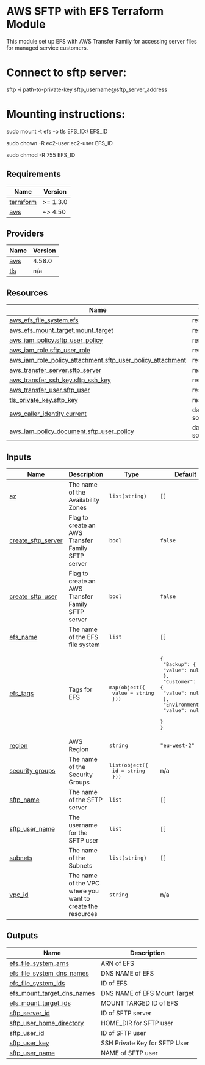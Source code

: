 <!-- BEGIN_TF_DOCS -->
# AWS SFTP with EFS Terraform Module

This module set up EFS with AWS Transfer Family for accessing server files for managed service customers.

# Connect to sftp server: 
sftp -i path-to-private-key sftp_username@sftp_server_address

# Mounting instructions: 
sudo mount -t efs -o tls EFS_ID:/ EFS_ID 

sudo chown -R ec2-user:ec2-user EFS_ID

sudo chmod -R 755 EFS_ID


## Requirements

| Name | Version |
|------|---------|
| <a name="requirement_terraform"></a> [terraform](#requirement\_terraform) | >= 1.3.0 |
| <a name="requirement_aws"></a> [aws](#requirement\_aws) | ~> 4.50 |

## Providers

| Name | Version |
|------|---------|
| <a name="provider_aws"></a> [aws](#provider\_aws) | 4.58.0 |
| <a name="provider_tls"></a> [tls](#provider\_tls) | n/a |

## Resources

| Name | Type |
|------|------|
| [aws_efs_file_system.efs](https://registry.terraform.io/providers/hashicorp/aws/latest/docs/resources/efs_file_system) | resource |
| [aws_efs_mount_target.mount_target](https://registry.terraform.io/providers/hashicorp/aws/latest/docs/resources/efs_mount_target) | resource |
| [aws_iam_policy.sftp_user_policy](https://registry.terraform.io/providers/hashicorp/aws/latest/docs/resources/iam_policy) | resource |
| [aws_iam_role.sftp_user_role](https://registry.terraform.io/providers/hashicorp/aws/latest/docs/resources/iam_role) | resource |
| [aws_iam_role_policy_attachment.sftp_user_policy_attachment](https://registry.terraform.io/providers/hashicorp/aws/latest/docs/resources/iam_role_policy_attachment) | resource |
| [aws_transfer_server.sftp_server](https://registry.terraform.io/providers/hashicorp/aws/latest/docs/resources/transfer_server) | resource |
| [aws_transfer_ssh_key.sftp_ssh_key](https://registry.terraform.io/providers/hashicorp/aws/latest/docs/resources/transfer_ssh_key) | resource |
| [aws_transfer_user.sftp_user](https://registry.terraform.io/providers/hashicorp/aws/latest/docs/resources/transfer_user) | resource |
| [tls_private_key.sftp_key](https://registry.terraform.io/providers/hashicorp/tls/latest/docs/resources/private_key) | resource |
| [aws_caller_identity.current](https://registry.terraform.io/providers/hashicorp/aws/latest/docs/data-sources/caller_identity) | data source |
| [aws_iam_policy_document.sftp_user_policy](https://registry.terraform.io/providers/hashicorp/aws/latest/docs/data-sources/iam_policy_document) | data source |

## Inputs

| Name | Description | Type | Default | Required |
|------|-------------|------|---------|:--------:|
| <a name="input_az"></a> [az](#input\_az) | The name of the Availability Zones | `list(string)` | `[]` | no |
| <a name="input_create_sftp_server"></a> [create\_sftp\_server](#input\_create\_sftp\_server) | Flag to create an AWS Transfer Family SFTP server | `bool` | `false` | no |
| <a name="input_create_sftp_user"></a> [create\_sftp\_user](#input\_create\_sftp\_user) | Flag to create an AWS Transfer Family SFTP server | `bool` | `false` | no |
| <a name="input_efs_name"></a> [efs\_name](#input\_efs\_name) | The name of the EFS file system | `list` | `[]` | no |
| <a name="input_efs_tags"></a> [efs\_tags](#input\_efs\_tags) | Tags for EFS | <pre>map(object({<br>    value = string<br>  }))</pre> | <pre>{<br>  "Backup": {<br>    "value": null<br>  },<br>  "Customer": {<br>    "value": null<br>  },<br>  "Environment": {<br>    "value": null<br>  }<br>}</pre> | no |
| <a name="input_region"></a> [region](#input\_region) | AWS Region | `string` | `"eu-west-2"` | no |
| <a name="input_security_groups"></a> [security\_groups](#input\_security\_groups) | The name of the Security Groups | <pre>list(object({<br>    id = string<br>  }))</pre> | n/a | yes |
| <a name="input_sftp_name"></a> [sftp\_name](#input\_sftp\_name) | The name of the SFTP server | `list` | `[]` | no |
| <a name="input_sftp_user_name"></a> [sftp\_user\_name](#input\_sftp\_user\_name) | The username for the SFTP user | `list` | `[]` | no |
| <a name="input_subnets"></a> [subnets](#input\_subnets) | The name of the Subnets | `list(string)` | `[]` | no |
| <a name="input_vpc_id"></a> [vpc\_id](#input\_vpc\_id) | The name of the VPC where you want to create the resources | `string` | n/a | yes |

## Outputs

| Name | Description |
|------|-------------|
| <a name="output_efs_file_system_arns"></a> [efs\_file\_system\_arns](#output\_efs\_file\_system\_arns) | ARN of EFS |
| <a name="output_efs_file_system_dns_names"></a> [efs\_file\_system\_dns\_names](#output\_efs\_file\_system\_dns\_names) | DNS NAME of EFS |
| <a name="output_efs_file_system_ids"></a> [efs\_file\_system\_ids](#output\_efs\_file\_system\_ids) | ID of EFS |
| <a name="output_efs_mount_target_dns_names"></a> [efs\_mount\_target\_dns\_names](#output\_efs\_mount\_target\_dns\_names) | DNS NAME of EFS Mount Target |
| <a name="output_efs_mount_target_ids"></a> [efs\_mount\_target\_ids](#output\_efs\_mount\_target\_ids) | MOUNT TARGED ID of EFS |
| <a name="output_sftp_server_id"></a> [sftp\_server\_id](#output\_sftp\_server\_id) | ID of SFTP server |
| <a name="output_sftp_user_home_directory"></a> [sftp\_user\_home\_directory](#output\_sftp\_user\_home\_directory) | HOME\_DIR for SFTP user |
| <a name="output_sftp_user_id"></a> [sftp\_user\_id](#output\_sftp\_user\_id) | ID of SFTP user |
| <a name="output_sftp_user_key"></a> [sftp\_user\_key](#output\_sftp\_user\_key) | SSH Private Key for SFTP User |
| <a name="output_sftp_user_name"></a> [sftp\_user\_name](#output\_sftp\_user\_name) | NAME of SFTP user |
<!-- END_TF_DOCS -->

